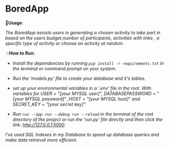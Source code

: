 # BoredApp
 

🚀<b>Usage</b>:

<i>The BoredApp assists users in generating a chosen activity to take part in based on the users budget,number of participants, activities with links , a specific type of activity or choose an activity at random.
           

✨<b>How to Run:</b>

* Install the dependencies by running `pip install -r requirements.txt` in the terminal or command prompt on your system.

* Run the 'models.py' file to create your database and it's tables.

* set up your environmental variables in a '.env' file in the root. With variables for USER = "[your MYSQL user]", DATABASEPASSWORD = "[your MYSQL password]" ,HOST = "[your MYSQL host]" and SECRET_KEY = "[your secret key]"

* Run `run --app run --debug run --reload` in the terminal of the root directory of the project or run the 'run.py' file directly and then click the link: http://127.0.0.1:5000.


I've used SQL Indexes in my Database to speed up database queries and make data retrieval more efficient.

